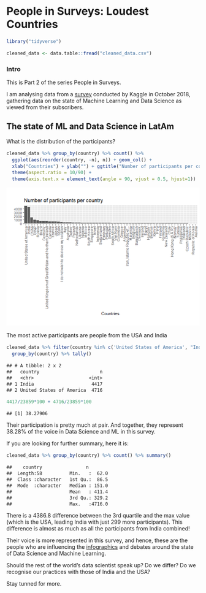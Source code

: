 People in Surveys: Loudest Countries
================

``` r
library("tidyverse")
```

``` r
cleaned_data <- data.table::fread("cleaned_data.csv")
```

### Intro

This is Part 2 of the series People in Surveys.

I am analysing data from a
[survey](https://www.kaggle.com/kaggle/kaggle-survey-2018#multipleChoiceResponses.csv)
conducted by Kaggle in October 2018, gathering data on the state of
Machine Learning and Data Science as viewed from their subscribers.

## The state of ML and Data Science in LatAm

What is the distribution of the participants?

``` r
cleaned_data %>% group_by(country) %>% count() %>% 
  ggplot(aes(reorder(country, -n), n)) + geom_col() +
  xlab("Countries") + ylab("") + ggtitle("Number of participants per country") +
  theme(aspect.ratio = 10/90) +
  theme(axis.text.x = element_text(angle = 90, vjust = 0.5, hjust=1))  
```

![](loudest-countries_files/figure-gfm/unnamed-chunk-4-1.png)<!-- -->

The most active participants are people from the USA and
India

``` r
cleaned_data %>% filter(country %in% c('United States of America', "India")) %>% 
  group_by(country) %>% tally()
```

    ## # A tibble: 2 x 2
    ##   country                      n
    ##   <chr>                    <int>
    ## 1 India                     4417
    ## 2 United States of America  4716

``` r
4417/23859*100 + 4716/23859*100
```

    ## [1] 38.27906

Their participation is pretty much at pair. And together, they represent
38.28% of the voice in Data Science and ML in this survey.

If you are looking for further summary, here it is:

``` r
cleaned_data %>% group_by(country) %>% count() %>% summary()
```

    ##    country                n         
    ##  Length:58          Min.   :  62.0  
    ##  Class :character   1st Qu.:  86.5  
    ##  Mode  :character   Median : 151.0  
    ##                     Mean   : 411.4  
    ##                     3rd Qu.: 329.2  
    ##                     Max.   :4716.0

There is a 4386.8 difference between the 3rd quartile and the max value
(which is the USA, leading India with just 299 more participants). This
difference is almost as much as all the participants from India
combined\!

Their voice is more represented in this survey, and hence, these are the
people who are influencing the
[infographics](https://www.cloudfactory.com/hubfs/02-Contents/5-Infographics/Life-of-Data-Scientist-Infographic.pdf?hsCtaTracking=4ed5fb6f-cb6d-4b5f-971e-3f69697204c2%7C77b4ec9b-262d-4ae4-bab3-8ac3be56a4f8)
and debates around the state of Data Science and Machine Learning.

Should the rest of the world’s data scientist speak up? Do we differ? Do
we recognise our practices with those of India and the USA?

Stay tunned for more.
